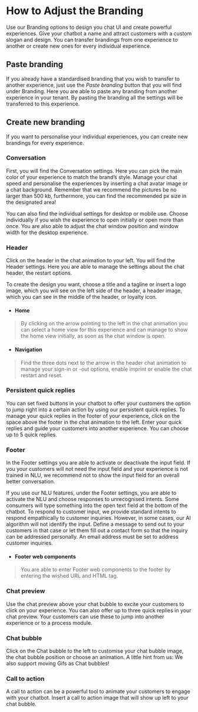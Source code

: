 
# How to Adjust the Branding

Use our Branding options to design you chat UI and create powerful experiences. Give your chatbot a name and attract customers with a custom slogan and design. You can transfer brandings from one experience to another or create new ones for every individual experience. 

## Paste branding 

If you already have a standardised branding that you wish to transfer to another experience, just use the *Paste branding* button that you will find under Branding. Here you are able to paste any branding from another experience in your tenant. By pasting the branding all the settings will be transferred to this experience. 

## Create new branding

If you want to personalise your individual experiences, you can create new brandings for every experience. 

### Conversation

First, you will find the Conversation settings. Here you can pick the main color of your experience to match the brand’s style. Manage your chat speed and personalise the experiences by inserting a chat avatar image or a chat background. Remember that we recommend the pictures be no larger than 500 kb, furthermore, you can find the recommended px size in the designated area!

You can also find the individual settings for desktop or mobile use. Choose individually if you wish the experience to open initially or open more than once. You are also able to adjust the chat window position and window width for the desktop experience. 

### Header 

Click on the header in the chat animation to your left. You will find the Header settings. Here you are able to manage the settings about the chat header, the restart options. 

To create the design you want, choose a title and a tagline or insert a logo image, which you will see on the left side of the header, a header image, which you can see in the middle of the header, or loyalty icon.

* #### Home 

> By clicking on the arrow pointing to the left in the chat animation you can select a home view for this experience and can manage to show the home view initially, as soon as the chat window is open. 

* #### Navigation 

> Find the three dots next to the arrow in the header chat animation to manage your sign-in or -out options, enable imprint or enable the chat restart and reset. 

### Persistent quick replies 

You can set fixed buttons in your chatbot to offer your customers the option to jump right into a certain action by using our persistent quick replies. To manage your quick replies in the footer of your experience, click on the space above the footer in the chat animation to the left.  Enter your quick replies and guide your customers into another experience. You can choose up to 5 quick replies.

### Footer 

In the Footer settings you are able to activate or deactivate the input field. If you your customers will not need the input field and your experience is not trained in NLU, we recommend not to show the input field for an overall better conversation. 

If you use our NLU features, under the Footer settings, you are able to activate the NLU and choose responses to unrecognised intents.
Some consumers will type something into the open text field at the bottom of the chatbot. To respond to customer input, we provide standard intents to respond empathically to customer inquiries. However, in some cases, our AI algorithm will not identify the input. Define a message to send out to your customers in that case or let them fill out a contact form so that the inquiry can be addressed personally. An email address must be set to address customer inquiries.

* #### Footer web components 

> You are able to enter Footer web components to the footer by entering the wished URL and HTML tag. 

### Chat preview 

Use the chat preview above your chat bubble to excite your customers to click on your experience. You can also offer up to three quick replies in your chat preview. Your customers can use these to jump into another experience or to a process module.

### Chat bubble 

Click on the Chat bubble to the left to customise your chat bubble image, the chat bubble position or choose an animation. A little hint from us: We also support  moving Gifs as Chat bubbles!

### Call to action 

A call to action can be a powerful tool to  animate your customers to engage with your chatbot. Insert a call to action image that will show up left to your chat bubble. 


